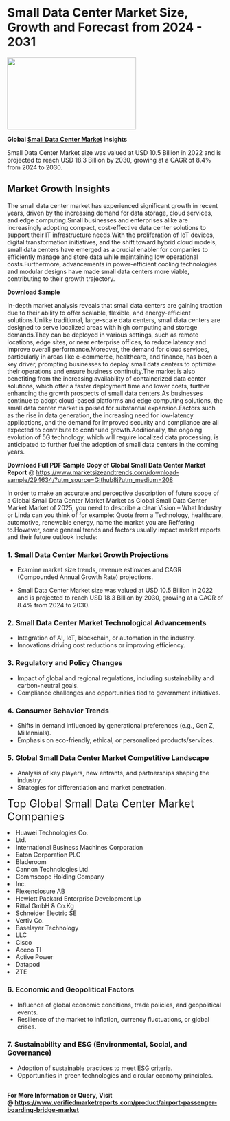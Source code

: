<H1>Small Data Center Market Size, Growth and Forecast from 2024 - 2031</H1><img class="aligncenter size-medium wp-image-584254" src="https://thirdeyenews.in/wp-content/uploads/2024/09/Global-Market-Research-300x168.jpeg" alt="" width="300" height="168" /><p><strong>Global&nbsp;<a href="https://www.marketsizeandtrends.com/download-sample/294634/?utm_source=Github8j?utm_medium=208">Small Data Center Market</a> Insights</strong></p><p>Small Data Center Market size was valued at USD 10.5 Billion in 2022 and is projected to reach USD 18.3 Billion by 2030, growing at a CAGR of 8.4% from 2024 to 2030.</p><p><h2>Market Growth Insights</h2> <p>The small data center market has experienced significant growth in recent years, driven by the increasing demand for data storage, cloud services, and edge computing.Small businesses and enterprises alike are increasingly adopting compact, cost-effective data center solutions to support their IT infrastructure needs.With the proliferation of IoT devices, digital transformation initiatives, and the shift toward hybrid cloud models, small data centers have emerged as a crucial enabler for companies to efficiently manage and store data while maintaining low operational costs.Furthermore, advancements in power-efficient cooling technologies and modular designs have made small data centers more viable, contributing to their growth trajectory.</p> <p><strong>Download Sample</strong></p> <p>In-depth market analysis reveals that small data centers are gaining traction due to their ability to offer scalable, flexible, and energy-efficient solutions.Unlike traditional, large-scale data centers, small data centers are designed to serve localized areas with high computing and storage demands.They can be deployed in various settings, such as remote locations, edge sites, or near enterprise offices, to reduce latency and improve overall performance.Moreover, the demand for cloud services, particularly in areas like e-commerce, healthcare, and finance, has been a key driver, prompting businesses to deploy small data centers to optimize their operations and ensure business continuity.The market is also benefiting from the increasing availability of containerized data center solutions, which offer a faster deployment time and lower costs, further enhancing the growth prospects of small data centers.As businesses continue to adopt cloud-based platforms and edge computing solutions, the small data center market is poised for substantial expansion.Factors such as the rise in data generation, the increasing need for low-latency applications, and the demand for improved security and compliance are all expected to contribute to continued growth.Additionally, the ongoing evolution of 5G technology, which will require localized data processing, is anticipated to further fuel the adoption of small data centers in the coming years.</p> <p><span class=""><strong>Download Full PDF Sample Copy of Global Small Data Center Market Report</strong> @ <a href="https://www.marketsizeandtrends.com/download-sample/294634/?utm_source=Github8j?utm_medium=208" target="_blank">https://www.marketsizeandtrends.com/download-sample/294634/?utm_source=Github8j?utm_medium=208</a></span></p><p>In order to make an accurate and perceptive description of future scope of a Global&nbsp;Small Data Center Market Market as Global&nbsp;Small Data Center Market Market of 2025, you need to describe a clear Vision &ndash; What Industry or Linda can you think of for example: Quote from a Technology, healthcare, automotive, renewable energy, name the market you are Reffering to.However, some general trends and factors usually impact market reports and their future outlook include:</p><h3>1.&nbsp;<strong>Small Data Center Market Growth Projections</strong></h3><ul><li>Examine market size trends, revenue estimates and CAGR (Compounded Annual Growth Rate) projections.</li><li><p>Small Data Center Market size was valued at USD 10.5 Billion in 2022 and is projected to reach USD 18.3 Billion by 2030, growing at a CAGR of 8.4% from 2024 to 2030.</p></li></ul><h3>2.&nbsp;<strong>Small Data Center Market Technological Advancements</strong></h3><ul><li>Integration of AI, IoT, blockchain, or automation in the industry.</li><li>Innovations driving cost reductions or improving efficiency.</li></ul><h3>3.&nbsp;<strong>Regulatory and Policy Changes</strong></h3><ul><li>Impact of global and regional regulations, including sustainability and carbon-neutral goals.</li><li>Compliance challenges and opportunities tied to government initiatives.</li></ul><h3>4.&nbsp;<strong>Consumer Behavior Trends</strong></h3><ul><li>Shifts in demand influenced by generational preferences (e.g., Gen Z, Millennials).</li><li>Emphasis on eco-friendly, ethical, or personalized products/services.</li></ul><h3>5.&nbsp;<strong>Global Small Data Center Market Competitive Landscape</strong></h3><ul><li>Analysis of key players, new entrants, and partnerships shaping the industry.</li><li>Strategies for differentiation and market penetration.</li></ul><p data-pm-slice="1 1 []"><span style="color: inherit; font-family: inherit; font-size: 25px;">Top Global Small Data Center Market Companies</span></p><div class="" data-test-id=""><p><li>Huawei Technologies Co.</li><li> Ltd.</li><li> International Business Machines Corporation</li><li> Eaton Corporation PLC</li><li> Bladeroom</li><li> Cannon Technologies Ltd.</li><li> Commscope Holding Company</li><li> Inc.</li><li> Flexenclosure AB</li><li> Hewlett Packard Enterprise Development Lp</li><li> Rittal GmbH & Co.Kg</li><li> Schneider Electric SE</li><li> Vertiv Co.</li><li> Baselayer Technology</li><li> LLC</li><li> Cisco</li><li> Aceco TI</li><li> Active Power</li><li> Datapod</li><li> ZTE</li></p></div><h3>6.&nbsp;<strong>Economic and Geopolitical Factors</strong></h3><ul><li>Influence of global economic conditions, trade policies, and geopolitical events.</li><li>Resilience of the market to inflation, currency fluctuations, or global crises.</li></ul><h3>7.&nbsp;<strong>Sustainability and ESG (Environmental, Social, and Governance)</strong></h3><ul><li>Adoption of sustainable practices to meet ESG criteria.</li><li>Opportunities in green technologies and circular economy principles.</li></ul><h2><strong style="font-size: 14px;">For More Information or Query, Visit @&nbsp;</strong><a style="background-color: #ffffff; font-size: 14px;" href="https://www.marketsizeandtrends.com/report/small-data-center-market/" target="_blank">https://www.verifiedmarketreports.com/product/airport-passenger-boarding-bridge-market</a></h2>
